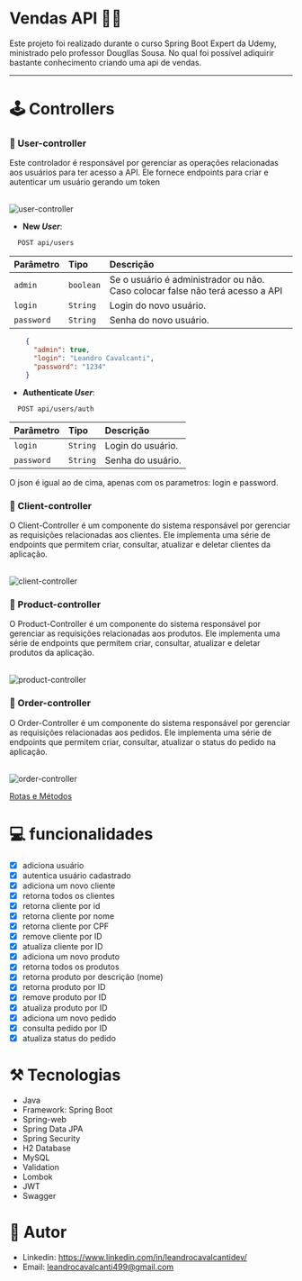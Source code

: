 # Vendas API 👩‍💻

Este projeto foi realizado durante o curso Spring Boot Expert da Udemy, ministrado pelo professor Dougllas Sousa. 
No qual foi possível adiquirir bastante conhecimento criando uma api de vendas.

---

# 🕹 Controllers

<h3>📌 User-controller</h3>
Este controlador é responsável por gerenciar as operações relacionadas aos usuários para ter acesso a API. Ele fornece endpoints para criar e autenticar um usuário gerando um token<br><br>

![user-controller](https://github.com/leandrocvt/assets/blob/main/vendas/usercontroller.png)

- **New _User_**:

```http
  POST api/users
```

| Parâmetro   | Tipo       | Descrição                           |
| :---------- | :--------- | :---------------------------------- |
| `admin` | `boolean` | Se o usuário é administrador ou não. Caso colocar false não terá acesso a API |
| `login` | `String` | Login do novo usuário. |
| `password` | `String` | Senha do novo usuário. |

```json
    {
      "admin": true,
      "login": "Leandro Cavalcanti",
      "password": "1234"
    }
```

- **Authenticate _User_**:

```http
  POST api/users/auth
```

| Parâmetro   | Tipo       | Descrição                           |
| :---------- | :--------- | :---------------------------------- |
| `login` | `String` | Login do usuário. |
| `password` | `String` | Senha do usuário. |

O json é igual ao de cima, apenas com os parametros: login e password.

<h3>📌 Client-controller</h3>
O Client-Controller é um componente do sistema responsável por gerenciar as requisições relacionadas aos clientes. Ele implementa uma série de endpoints que permitem criar, consultar, atualizar e deletar clientes da aplicação. <br><br>

![client-controller](https://github.com/leandrocvt/assets/blob/main/vendas/clientcontroller.png)

<h3>📌 Product-controller</h3>
O Product-Controller é um componente do sistema responsável por gerenciar as requisições relacionadas aos produtos. Ele implementa uma série de endpoints que permitem criar, consultar, atualizar e deletar produtos da aplicação. <br><br>

![product-controller](https://github.com/leandrocvt/assets/blob/main/vendas/productcontroller.png)

<h3>📌 Order-controller</h3>
O Order-Controller é um componente do sistema responsável por gerenciar as requisições relacionadas aos pedidos. Ele implementa uma série de endpoints que permitem criar, consultar, atualizar o status do pedido na aplicação. <br><br>

![order-controller](https://github.com/leandrocvt/assets/blob/main/vendas/ordercontroller.png)

[Rotas e Métodos](https://github.com/leandrocvt/courseSpringBoot/blob/main/DETAILS.md)

# 💻 funcionalidades

- [x] adiciona usuário
- [x] autentica usuário cadastrado
- [x] adiciona um novo cliente
- [x] retorna todos os clientes
- [x] retorna cliente por id
- [x] retorna cliente por nome
- [x] retorna cliente por CPF
- [x] remove cliente por ID
- [x] atualiza cliente por ID
- [x] adiciona um novo produto
- [x] retorna todos os produtos
- [x] retorna produto por descrição (nome)
- [x] retorna produto por ID
- [x] remove produto por ID
- [x] atualiza produto por ID
- [x] adiciona um novo pedido
- [x] consulta pedido por ID
- [x] atualiza status do pedido

# ⚒️ Tecnologias

- Java
- Framework: Spring Boot
- Spring-web
- Spring Data JPA
- Spring Security
- H2 Database
- MySQL
- Validation
- Lombok
- JWT
- Swagger

# 👦 Autor

- Linkedin: https://www.linkedin.com/in/leandrocavalcantidev/
- Email: leandrocavalcanti499@gmail.com